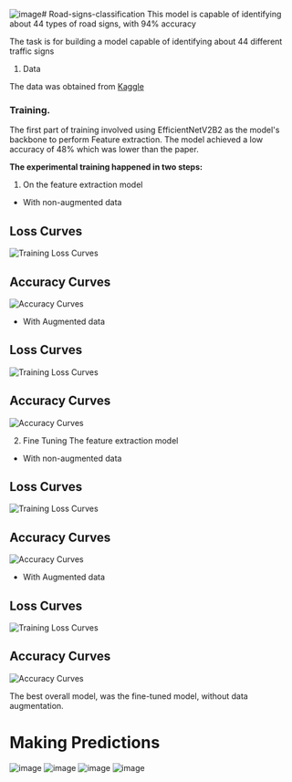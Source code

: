 ![image](https://github.com/user-attachments/assets/e648fe98-013c-4cc2-8583-1ecd12c774f6)# Road-signs-classification
This model is capable of identifying about 44 types of road signs, with 94% accuracy

The task is for building a model capable of identifying about 44 different traffic signs

1. Data

The data was obtained from [Kaggle](https://www.kaggle.com/datasets/tuanai/traffic-signs-dataset)

### Training.
The first part of training involved using EfficientNetV2B2 as the model's backbone to perform Feature extraction. The model achieved a low accuracy of 48% which was lower than the paper.

**The experimental training happened in two steps:**
1. On the feature extraction model

* With non-augmented data

## Loss Curves
![Training Loss Curves](https://github.com/user-attachments/assets/02d19841-2ba9-449b-963d-15a9b0895f5d)

## Accuracy Curves
![Accuracy Curves](https://github.com/user-attachments/assets/6caf5a9a-ff1a-4cdf-b599-38bbd66927bb)

* With Augmented data

## Loss Curves
![Training Loss Curves](https://github.com/user-attachments/assets/fed855ad-d1ca-4db1-95db-737139607c71)


## Accuracy Curves
![Accuracy Curves](https://github.com/user-attachments/assets/de2327e9-374a-4aca-884f-9760efde75d4)


2. Fine Tuning The feature extraction model

* With non-augmented data

## Loss Curves
![Training Loss Curves](https://github.com/user-attachments/assets/c13cfed1-7811-47b9-831e-178722bec674)

## Accuracy Curves
![Accuracy Curves](https://github.com/user-attachments/assets/c14509d2-80f2-4552-be05-ac10a45ca295)


* With Augmented data

## Loss Curves
![Training Loss Curves](https://github.com/user-attachments/assets/b5357426-5dd9-4a03-bba7-2bbe70816c7e)


## Accuracy Curves
![Accuracy Curves](https://github.com/user-attachments/assets/5fb58a09-6d20-4a85-b2e1-cf8f120c232a)


The best overall model, was the fine-tuned model, without data augmentation.

# Making Predictions

![image](https://github.com/user-attachments/assets/2538ef6d-cbea-4f10-8e1f-1e70de5bbba7)
![image](https://github.com/user-attachments/assets/25677be2-db08-409d-9535-1ed65f5f9aa1)
![image](https://github.com/user-attachments/assets/7b24ce51-d15a-4830-9f2a-f6f6e9077000)
![image](https://github.com/user-attachments/assets/ab884b9a-c580-4578-9b86-6d6afb7ddc44)


